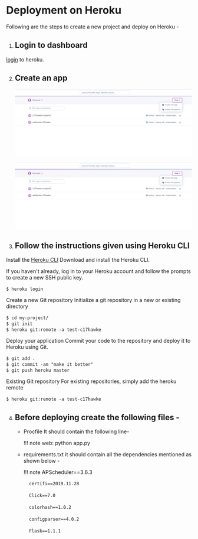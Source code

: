 # Deployment on Heroku

Following are the steps to create a new project and deploy on Heroku -

1. ## Login to dashboard
[login](https://dashboard.heroku.com/) to heroku.

2. ## Create an app

    ![logged in](img/heroku/herokuCreate.png)

    ![create](img/heroku/herokuCreate.png) 


3. ## Follow the instructions given using Heroku CLI

Install the [Heroku CLI](https://devcenter.heroku.com/articles/heroku-command-line)
Download and install the Heroku CLI.

If you haven't already, log in to your Heroku account and follow the prompts to create a new SSH public key.

```
$ heroku login
```

Create a new Git repository
Initialize a git repository in a new or existing directory

```
$ cd my-project/
$ git init
$ heroku git:remote -a test-c17hawke
```

Deploy your application
Commit your code to the repository and deploy it to Heroku using Git.

```
$ git add .
$ git commit -am "make it better"
$ git push heroku master
```

Existing Git repository
For existing repositories, simply add the heroku remote

```
$ heroku git:remote -a test-c17hawke
```

4. ## Before deploying create the following files -
    
    - Procfile
        It should contain the following line- 
        
        !!! note
            web: python app.py


    - requirements.txt
        it should contain all the dependencies mentioned as shown below - 

        !!! note
            APScheduler==3.6.3

            certifi==2019.11.28
            
            Click==7.0
            
            colorhash==1.0.2
            
            configparser==4.0.2

            Flask==1.1.1

